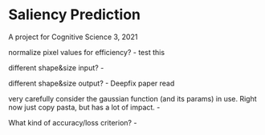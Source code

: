 # Saliency Prediction
A project for Cognitive Science 3, 2021

normalize pixel values for efficiency?
    - test this

different shape&size input?
    - 
    
different shape&size output?
    - Deepfix paper read 
    
very carefully consider the gaussian function (and its params) in use. Right now just copy pasta, but has a lot of impact.
    - 
    
What kind of accuracy/loss criterion?
    - 
